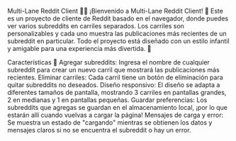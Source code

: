 Multi-Lane Reddit Client 🎨🌈
¡Bienvenido a Multi-Lane Reddit Client! 🚀 Este es un proyecto de cliente de Reddit basado en el navegador, donde puedes ver varios subreddits en carriles separados. Los carriles son personalizables y cada uno muestra las publicaciones más recientes de un subreddit en particular. Todo el proyecto está diseñado con un estilo infantil y amigable para una experiencia más divertida. 🌟

Características 🎉
Agregar subreddits: Ingresa el nombre de cualquier subreddit para crear un nuevo carril que mostrará las publicaciones más recientes.
Eliminar carriles: Cada carril tiene un botón de eliminación para quitar subreddits no deseados.
Diseño responsivo: El diseño se adapta a diferentes tamaños de pantalla, mostrando 3 carriles en pantallas grandes, 2 en medianas y 1 en pantallas pequeñas.
Guardar preferencias: Los subreddits que agregas se guardan en el almacenamiento local, ¡por lo que estarán allí cuando vuelvas a cargar la página!
Mensajes de carga y error: Se muestra un estado de "cargando" mientras se obtienen los datos y mensajes claros si no se encuentra el subreddit o hay un error.
